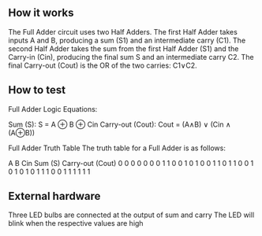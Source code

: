 <!---

This file is used to generate your project datasheet. Please fill in the information below and delete any unused
sections.

You can also include images in this folder and reference them in the markdown. Each image must be less than
512 kb in size, and the combined size of all images must be less than 1 MB.
-->

## How it works

The Full Adder circuit uses two Half Adders.
The first Half Adder takes inputs A and B, producing a sum (S1) and an intermediate carry (C1).
The second Half Adder takes the sum from the first Half Adder (S1) and the Carry-in (Cin), producing the final sum S and an intermediate carry C2.
The final Carry-out (Cout) is the OR of the two carries: 
C1∨C2.

## How to test

Full Adder Logic Equations:

Sum (S): S = A ⊕ B ⊕ Cin
Carry-out (Cout): Cout = (A∧B) ∨ (Cin ∧ (A⊕B))



Full Adder Truth Table
The truth table for a Full Adder is as follows:

A	B	Cin	Sum (S)	Carry-out (Cout)
0	0	 0	 0 	        0
0	0	 1	 1	        0
0	1	 0	 1	        0
0	1	 1	 0	        1
1	0	 0	 1	        0
1	0	 1	 0	        1
1	1	 0	 0	        1
1	1	 1	 1	        1



## External hardware

Three LED bulbs are connected at the output of sum and carry
The LED will blink when the respective values are high




